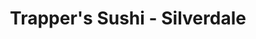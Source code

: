 ---
layout: place
title: Trapper's Sushi - Silverdale
permalink: /washington/silverdale/trapper-s-sushi-silverdale.html
stateAbbr: WA
stateName: Washington
cityName: Silverdale
seo:
  type: restaurant
  links: null
place_id: ChIJ0YzWOFU7kFQRQiTZyJjO3Iw
photos:
  - name: >-
      places/ChIJ0YzWOFU7kFQRQiTZyJjO3Iw/photos/AeeoHcJnYA4eEDx1d_mfazm46x14kemZkAtFqqMVThtwAXho9kgpS2tMQWc_id1ePKgJia51e5Js4tmed1rrORG8htYyDb8hAjkND18-8KRaCCeHAjNUPjL2sleOcxOcCucDqggUTTnFlL1AoQ5BKzj8d-8z58soEu72X_zPX6w2SpCDuGKs3PZyeivY4-6YzmVlH8-0CwpFndgQhzEZb_cKs6fzrg2D4PQmVMg6NgmTu-sBgnWlKnCrnfph2ktk-j9VBDA1n7-JpEvIbUnYX0Rv-Wl2HBIaRUESfOeJOvIXVTLxhiyISpmNOt3TyrwSCS5eDsX3LnWpMaT2u7Tcpw4_il2BbJHTBNgrSy3qByNXNLAIlLmxjxqCb9afid9K_R-CR28WIhqkP4mur9W-yL6ksN2IdtgLFObZrY9fuZSvx8mgdRQ
    widthPx: 3024
    heightPx: 4032
    authorAttributions:
      - displayName: Val Jesus Virgen
        uri: https://maps.google.com/maps/contrib/102784068821533925109
        photoUri: >-
          https://lh3.googleusercontent.com/a-/ALV-UjXiap1o-TWokt68sy55FSGkmh_xm0tCSd_H6lmYyxnvoug8gjxnlA=s100-p-k-no-mo
    flagContentUri: >-
      https://www.google.com/local/imagery/report/?cb_client=maps_api_places.places_api&image_key=!1e10!2sCIHM0ogKEICAgIDxmPLLpgE&hl=en-US
    googleMapsUri: >-
      https://www.google.com/maps/place//data=!3m4!1e2!3m2!1sCIHM0ogKEICAgIDxmPLLpgE!2e10!4m2!3m1!1s0x54903b5538d68cd1:0x8cdcce98c8d92442
  - name: >-
      places/ChIJ0YzWOFU7kFQRQiTZyJjO3Iw/photos/AeeoHcK8NSHUSWv_b8Gyj4tMq9Cfmir9uG9DSA9uUAjhlrcoWOrS0En5FtF3GNg2wB3FNBgY4wIq2LPqWZmkAjMDO_pjm2kXj18sMXPIN2pLef5IF02FpAspcLPhQyBF-VMZPWQfaA5hmdZsV-PiNGGkQpF_Yw9fZQ0P-EQfrW5CDBjy8Hh0TP1UxiEvcbF3lB65SxmqzdM3mvPFAVTwWThKGL3k0JQ2GR42jF4wIzHdOLg0jBrm_BDFDZJo9XPz0dCM25aS53CCmii2s29gzaCcwpP8Wm_WvGCN1ldmDaGrxT9c0Q
    widthPx: 1188
    heightPx: 1186
    authorAttributions:
      - displayName: Trapper's Sushi - Silverdale
        uri: https://maps.google.com/maps/contrib/102308647307993880413
        photoUri: >-
          https://lh3.googleusercontent.com/a-/ALV-UjUlDReT_KtgItL6qLhU59KrTfhF36G17QBdcD6a38NaRghH5kg=s100-p-k-no-mo
    flagContentUri: >-
      https://www.google.com/local/imagery/report/?cb_client=maps_api_places.places_api&image_key=!1e10!2sAF1QipOZ9zkUnuDdRjpByg1YozI21_1XizKtFz2HFxiH&hl=en-US
    googleMapsUri: >-
      https://www.google.com/maps/place//data=!3m4!1e2!3m2!1sAF1QipOZ9zkUnuDdRjpByg1YozI21_1XizKtFz2HFxiH!2e10!4m2!3m1!1s0x54903b5538d68cd1:0x8cdcce98c8d92442
  - name: >-
      places/ChIJ0YzWOFU7kFQRQiTZyJjO3Iw/photos/AeeoHcJ8DGNs35bzxrXfs40wy8j_LUcMW_f93oKOT-K9WzmQXZ3sKKbOpR0yXNOrdnvYVqMGDzbACXCbznY8TUZeio0mcheDC2voa7favWXIXcFwDufzoAh0VbVoIrEtC_k_B8zQG6jDvJmcFs60qv2MGwynTUMVZOV4E4Y2Bx--A7d6iezme_bnHiCxtNTNqOD4gHvLDWQMjsWAynDLfcXzpSj2p8JzsYDJ34uSU2pufrTbxIjfSUlvUMsT4wL_hbxujqzcti2pGvaiH56_a1c5ZQy1SY6k0JbmmaeH36MfkkuNfA
    widthPx: 1280
    heightPx: 720
    authorAttributions:
      - displayName: Trapper's Sushi - Silverdale
        uri: https://maps.google.com/maps/contrib/102308647307993880413
        photoUri: >-
          https://lh3.googleusercontent.com/a-/ALV-UjUlDReT_KtgItL6qLhU59KrTfhF36G17QBdcD6a38NaRghH5kg=s100-p-k-no-mo
    flagContentUri: >-
      https://www.google.com/local/imagery/report/?cb_client=maps_api_places.places_api&image_key=!1e10!2sAF1QipOfKeQfJlgGYC6AcFW6SAPHKkT83XRAh0wLo7S_&hl=en-US
    googleMapsUri: >-
      https://www.google.com/maps/place//data=!3m4!1e2!3m2!1sAF1QipOfKeQfJlgGYC6AcFW6SAPHKkT83XRAh0wLo7S_!2e10!4m2!3m1!1s0x54903b5538d68cd1:0x8cdcce98c8d92442
  - name: >-
      places/ChIJ0YzWOFU7kFQRQiTZyJjO3Iw/photos/AeeoHcIvRK8JHCS8hwwPoxep0UFBSQA3U9w02qdla3qTJj0VwWqdnq90x6IrnEigx3owxj3jYhNt3rHSfTKLR6l7OHwow1qADH5VQqDHfRrm4wbKnPyZXTAQIQonsHmflSg6X3MnMMUxbxN0IoUhInunIWS2o6FkQ2i_42bWYc59yGcfPFR44xRWWFs6k0SUdAoip54uDcma1vivhgt_cAnvVpqOB7CLwzsVtFsWazcrH-p657X6vDDv3JqTT0FYWsth2lZ4AtkQrALJM69eF6ZWC5RPPQ-qzuiA1ZE6mVqwMTXYgyPf7FMxkpiEbd9AgXrrRzmHnO9gqV1NQrYlwm5E2hhGhSZdpIp0lsAufdVPpVNec86ndzOUdgTXFOAPcHcJxWz7HLjIJwcycGV5rapoydBF9I9vSbvg2Qkma3tOniJdfA
    widthPx: 2992
    heightPx: 2992
    authorAttributions:
      - displayName: Muddaship
        uri: https://maps.google.com/maps/contrib/114891749262318529557
        photoUri: >-
          https://lh3.googleusercontent.com/a-/ALV-UjWIwZihSixbQ7J6e-qOdFaUpNT_Fz3LYE5VcAWEQaSGvU0ppMvC=s100-p-k-no-mo
    flagContentUri: >-
      https://www.google.com/local/imagery/report/?cb_client=maps_api_places.places_api&image_key=!1e10!2sCIHM0ogKEICAgIDXhrqZcw&hl=en-US
    googleMapsUri: >-
      https://www.google.com/maps/place//data=!3m4!1e2!3m2!1sCIHM0ogKEICAgIDXhrqZcw!2e10!4m2!3m1!1s0x54903b5538d68cd1:0x8cdcce98c8d92442
  - name: >-
      places/ChIJ0YzWOFU7kFQRQiTZyJjO3Iw/photos/AeeoHcKsOwDRVTzf0ouUFnS-OXBbWC6cBBHndjfbtlbKOFKjDXZWlBUZinwVOn-a6iZejdAlNGm9UTqpHWQdyjNHP5g09nbMUQUDqPEeYy8nR5nk2d5CFVdDszjto770r_1PdG0FCuEnLYzBv1FZhUn9qZJccCVuW5avDoyOUp-dldjIMi5ncABYQ4nP1OgbTWg1GqXNUdzYUVffbe1kImQfqQegztQ3KhwOUM3paXIoEy1IFQVa5aVjxoGBHT4t1ORmz9Ds49e6xGhyo0OHvSK8i7Y2Xcy-AML7VbeeQRN6qh2qYZznFhsM2HA4Ikz2Fg0MKKeajveXWu5LYJTor2664Pkd-jCmAj8Y9qoV3D4jRxChZeBTCg1uyfrWBVBSdMEnICAbBGIT71HCMcquTrDHysafhix7PHUwzP7f588Nq7SHNQ
    widthPx: 2560
    heightPx: 1440
    authorAttributions:
      - displayName: Colette Coulter
        uri: https://maps.google.com/maps/contrib/103305103981484314865
        photoUri: >-
          https://lh3.googleusercontent.com/a-/ALV-UjXkm4qFn6QbJN1CLkX4j_Sst4JOKBaLBz7F3Hpql8GOvldmaWLt=s100-p-k-no-mo
    flagContentUri: >-
      https://www.google.com/local/imagery/report/?cb_client=maps_api_places.places_api&image_key=!1e10!2sCIHM0ogKEICAgICmqOOWPA&hl=en-US
    googleMapsUri: >-
      https://www.google.com/maps/place//data=!3m4!1e2!3m2!1sCIHM0ogKEICAgICmqOOWPA!2e10!4m2!3m1!1s0x54903b5538d68cd1:0x8cdcce98c8d92442
  - name: >-
      places/ChIJ0YzWOFU7kFQRQiTZyJjO3Iw/photos/AeeoHcIERCgL1FUIydSrDuORNEO8UunzS7Xs4C2pbyTCy59nFqTuEE1UyzE0ybvB3dDIu1h701HUDisMxG3VHIwp0vhMb3wWJ4Zv_fRXt2Y1I99lIopL5zGD1CYJxNo6t956w2961lSZndRNMVg9oefzf-jdlua_JskwFw-K15LZjDMd7TF6sZR7CWE6_8yAkBU_Fv0RGOxN7zeIJV3wsZuwmjmvqkyZepoxp6neILUJq5QmNMBEkfFVDF8bwQgETzctQVMh9llQECjkKrY2voAbZPgSrH0BqvkH_Ejw6jcGEtoKpjREnzsAazFhGGEqYRo8nCDcE_kVHGcoLyrBfDOceIEdUZHu23Y_lTUbowOZj5RE1Sbtabs4VjoqzGY93WjagCxoP-t-6PFPguBO5zRgWp2qRnjZ7pILwFH-121P_adFnUU
    widthPx: 3024
    heightPx: 4032
    authorAttributions:
      - displayName: L.C. Demetree
        uri: https://maps.google.com/maps/contrib/110752691703532794587
        photoUri: >-
          https://lh3.googleusercontent.com/a-/ALV-UjVRLW6X2eDZL-dbxrFsCME6cFC1e1bL1hbyJ4q-9V-3T9ZCv5HByA=s100-p-k-no-mo
    flagContentUri: >-
      https://www.google.com/local/imagery/report/?cb_client=maps_api_places.places_api&image_key=!1e10!2sCIHM0ogKEICAgIDT6J2BwwE&hl=en-US
    googleMapsUri: >-
      https://www.google.com/maps/place//data=!3m4!1e2!3m2!1sCIHM0ogKEICAgIDT6J2BwwE!2e10!4m2!3m1!1s0x54903b5538d68cd1:0x8cdcce98c8d92442
  - name: >-
      places/ChIJ0YzWOFU7kFQRQiTZyJjO3Iw/photos/AeeoHcJN3eXM6U7RrqQY9HQG0OwP3sFALJzQAZanx4CSGZ5z7xHny33WxFmsm5Vnb6QZ4fwvxe3L_FiBCTNFiHxquD7uSuAn7nq7uEyBEBRW6M82Eu6JNNPCGqa0SJjVSFwrUDiF7ozOQ7_udpZLY_1Tg6a-Ftmj4V0YYJ9XDs_e_MeHGXjBQx-LUn1kSuugSofk4jPI07Dsc8sbQO0lRHm7QGRam7N9akKEtaFUaeMT3dRScnZMbHetENOXaRbJ8BoprMaurkqGewGymsjA-K1gVXcYXvT5FZbP9kECyUv3Sq2LvpXPY3OW0iURNfZ3skg-Qul6m3rRo1Hss-zR4VXTl1ByIC3FjW4T9RoSatg3ju77jEIjpPwxgE9m42JWvAsYLOuHFRYRtX-de3Lz2UCvQsJ3h8yw9usjeJ2zyQOzwGyXmxt8
    widthPx: 4032
    heightPx: 2268
    authorAttributions:
      - displayName: AJ Beeman
        uri: https://maps.google.com/maps/contrib/109931853269120809033
        photoUri: >-
          https://lh3.googleusercontent.com/a-/ALV-UjWFEuhR9iMK8hZsKgJo2YbdPOyZDQOirXphQEYE1XX9ZF60XJGp=s100-p-k-no-mo
    flagContentUri: >-
      https://www.google.com/local/imagery/report/?cb_client=maps_api_places.places_api&image_key=!1e10!2sCIHM0ogKEICAgIDTy9fv7QE&hl=en-US
    googleMapsUri: >-
      https://www.google.com/maps/place//data=!3m4!1e2!3m2!1sCIHM0ogKEICAgIDTy9fv7QE!2e10!4m2!3m1!1s0x54903b5538d68cd1:0x8cdcce98c8d92442
  - name: >-
      places/ChIJ0YzWOFU7kFQRQiTZyJjO3Iw/photos/AeeoHcLovGbMXJFyojMBEowGipKSezWMLcpMem1jW6U8Bby_26JqD9Dl2znOhDZUl7kJDDArOPI1PzUb7AHb02aVb8tmLlyAj4sk4LjsOQ1gIw-0XlAtGaraF6wCNKIwdptGeaIz-_IgBpHKeZIGHu9pJZbWR697vZ9KJki-dBZN7wjsJIYQ8KPqRcuGPPWAx90wmsbm8C-1SxBBObiKJlqcWVScOX-wjTmiz3N6jY5w28PZakqbJ1m8DjlWTC1xGRtV8ganDAsUo8ZvQyr4HXc42dmj8d5dLVVHh5Ty4INL-99loCnOJlQD-oZc6PPRcZSvc6_icl6iWh0yav_3SffYxjebADSlr1R6L9MVKzojUBgWTeMp_OBekvs5oQCoLTHS7X1J_x6qbXKI6YPetKHD_6NosbxIPPcrQpXId_XNsnqA9WEY
    widthPx: 4000
    heightPx: 3000
    authorAttributions:
      - displayName: Awake A
        uri: https://maps.google.com/maps/contrib/103674306830568214265
        photoUri: >-
          https://lh3.googleusercontent.com/a-/ALV-UjW6fghOD4qHyYyEvsbtQywg1uL2WW3UBIMK6CoRMAaOyb6lvJwZaQ=s100-p-k-no-mo
    flagContentUri: >-
      https://www.google.com/local/imagery/report/?cb_client=maps_api_places.places_api&image_key=!1e10!2sCIHM0ogKEICAgMCwzI7NpgE&hl=en-US
    googleMapsUri: >-
      https://www.google.com/maps/place//data=!3m4!1e2!3m2!1sCIHM0ogKEICAgMCwzI7NpgE!2e10!4m2!3m1!1s0x54903b5538d68cd1:0x8cdcce98c8d92442
  - name: >-
      places/ChIJ0YzWOFU7kFQRQiTZyJjO3Iw/photos/AeeoHcJ6wa3kdzQOJkg3JGc0uh4KIUnBsmMfNEHSE22MrlrHlbPO0xLJxrVKA4FSRI9_ULlTlR9oMJGBIpDiRjiXmuQ7QDXY9XaqBdcIB7UEhRGq35rlX-8nKUKuOK0RUQsBCKCz5jDD0osHiacsJH9o1LF3fjC3WXdIWzXIjM8U05hA77MQtJvGfAQv9NJ7lSE4ROm1zp9xRJtyQQZAwkPPPjO-aq4hjaZPq0fCe4Pj3TRjkNc_ofMWbJxdPSXLO_lxtlhpfLgDthOY-cfOhjFm2S7btilYOiuOyHTblt82h8ypK4g8WbGsE7PHGNV2KisHSN6pmxI6Wci9jqEue9KX2eTLU7a3KNYbpP6YspUe7TfWUBvd5fhTEkCkULbyZR9agEDnUDLMffn7NWWBN0Kmai6pXPVb8Fi4eI3cLt8vb-Zv3w
    widthPx: 4800
    heightPx: 2617
    authorAttributions:
      - displayName: Laural Casal
        uri: https://maps.google.com/maps/contrib/113499889991136004929
        photoUri: >-
          https://lh3.googleusercontent.com/a-/ALV-UjUUJHxZSFJbrfKBc9YgBrFV9_pCJUaYWRgSpmYpk3-UHwyZh-9ohQ=s100-p-k-no-mo
    flagContentUri: >-
      https://www.google.com/local/imagery/report/?cb_client=maps_api_places.places_api&image_key=!1e10!2sCIHM0ogKEICAgICv-JudMQ&hl=en-US
    googleMapsUri: >-
      https://www.google.com/maps/place//data=!3m4!1e2!3m2!1sCIHM0ogKEICAgICv-JudMQ!2e10!4m2!3m1!1s0x54903b5538d68cd1:0x8cdcce98c8d92442
  - name: >-
      places/ChIJ0YzWOFU7kFQRQiTZyJjO3Iw/photos/AeeoHcI3TiBKijBqxaQ9Kr1Uv1eSCOhGIkHJAJKX5iibqKbJ37BaxqYitt498Kwrn2ip9cVdlW7q6o30PGHOBqKtY12AicATQvs3c-r8Herd6lUroJTVHbG9b5JiPwq2-7IFAZMOrORcj1bcHYEgR6yHoWRnyz-VQxOKC5MfQDkRAPnIc2hqTFK8Z3VoWy1HZbPMWpU3h-mLofpWF7zieOHKjz1LohulqrqJbLQtNOfhwWst3NPMUP2srNzadZzvCBj-jn07luXxzvzXbVZJROvMODAQsKd_hczddlebj9sGeRVFFYc6DZ3VgVlIp7YnCn8Vk9UjJyMh7T0TyQLEJLQTH2Ud50CfpN7C1WXAm9UGsOj3K2fXkiaedS-vpNcbp2NnnuXvRVBdhY8SF2Nb-coMtmWx_UcuhDYLC_t9nDgYeffs6Q
    widthPx: 3456
    heightPx: 4608
    authorAttributions:
      - displayName: Krissie Lynn JW
        uri: https://maps.google.com/maps/contrib/106499203760111627242
        photoUri: >-
          https://lh3.googleusercontent.com/a-/ALV-UjUIBUraz25SaBCVLahNVHL6PJ4GoeBk4t39qsC0BVCpIRYONAqXrw=s100-p-k-no-mo
    flagContentUri: >-
      https://www.google.com/local/imagery/report/?cb_client=maps_api_places.places_api&image_key=!1e10!2sCIHM0ogKEICAgICTsda3Uw&hl=en-US
    googleMapsUri: >-
      https://www.google.com/maps/place//data=!3m4!1e2!3m2!1sCIHM0ogKEICAgICTsda3Uw!2e10!4m2!3m1!1s0x54903b5538d68cd1:0x8cdcce98c8d92442
address: '11199 Pacific Crest Pl Suite #D110, Silverdale, WA 98383, USA'
street: '11199 Pacific Crest Pl Suite #D110'
city: Silverdale
state: WA
zip: '98383'
country: USA
neighborhood: null
latitude: '47.664667'
longitude: '-122.695077'
accessibility_options:
  wheelchairAccessibleParking: true
  wheelchairAccessibleEntrance: true
  wheelchairAccessibleRestroom: true
  wheelchairAccessibleSeating: true
business_status: OPERATIONAL
name: Trapper's Sushi - Silverdale
google_maps_links:
  directionsUri: >-
    https://www.google.com/maps/dir//''/data=!4m7!4m6!1m1!4e2!1m2!1m1!1s0x54903b5538d68cd1:0x8cdcce98c8d92442!3e0
  placeUri: https://maps.google.com/?cid=10150214815786280002
  writeAReviewUri: >-
    https://www.google.com/maps/place//data=!4m3!3m2!1s0x54903b5538d68cd1:0x8cdcce98c8d92442!12e1
  reviewsUri: >-
    https://www.google.com/maps/place//data=!4m4!3m3!1s0x54903b5538d68cd1:0x8cdcce98c8d92442!9m1!1b1
  photosUri: >-
    https://www.google.com/maps/place//data=!4m3!3m2!1s0x54903b5538d68cd1:0x8cdcce98c8d92442!10e5
primary_type: Sushi Restaurant
opening_hours:
  regular: null
  current: null
secondary_opening_hours:
  regular:
    weekdayDescriptions: null
    type: null
  current:
    weekdayDescriptions: null
    type: null
phone: null
price_level: null
price_range: null
rating: null
rating_count: 0
website: null
description: >-
  Discover Trapper's Sushi in Silverdale, WA$$$Trapper's Sushi in Silverdale,
  WA, stands out as a go-to destination for fresh sushi and Japanese flavors,
  blending casual vibes with innovative dining options. This spot is renowned
  for its signature long rolls and appealing all-you-can-eat selections, perfect
  for those exploring top-rated sushi restaurants in the area. With a full bar
  adding to the relaxed atmosphere, it's an ideal choice for anyone seeking
  sushi near me who appreciates variety and accessibility features like
  wheelchair-friendly entrances. The menu highlights quality ingredients and
  creative presentations, making it a favorite among locals and visitors alike
  for a satisfying meal.
generative_summary: >-
  Discover Trapper's Sushi in Silverdale, WA$$$Trapper's Sushi in Silverdale,
  WA, stands out as a go-to destination for fresh sushi and Japanese flavors,
  blending casual vibes with innovative dining options. This spot is renowned
  for its signature long rolls and appealing all-you-can-eat selections, perfect
  for those exploring top-rated sushi restaurants in the area. With a full bar
  adding to the relaxed atmosphere, it's an ideal choice for anyone seeking
  sushi near me who appreciates variety and accessibility features like
  wheelchair-friendly entrances. The menu highlights quality ingredients and
  creative presentations, making it a favorite among locals and visitors alike
  for a satisfying meal.
generative_disclosure: Summarized by AI using the Grok-3-Mini model.
reviews: null
review_summary: >-
  What Customers Are Saying About This Sushi Spot$$$Folks who visit this sushi
  place often rave about the fresh ingredients and generous portions that make
  every bite enjoyable, turning it into a reliable option for casual diners.
  Many appreciate the all-you-can-eat deals and variety of rolls, which keep
  groups coming back for more affordable and fun experiences. While some mention
  it can get lively during peak times, the overall service is described as
  friendly and efficient, adding to the welcoming feel. If you're on the hunt
  for the best sushi near me, this location generally delivers good value and
  tasty choices that leave people satisfied and eager to return.
review_disclosure: Summarized by AI using the Grok-3-Mini model.
parking_options: null
payment_options: null
allow_dogs: null
curbside_pickup: null
delivery: null
dine_in: null
good_for_children: null
good_for_groups: null
good_for_sports: null
live_music: null
menu_for_children: null
outdoor_seating: null
reservable: null
restroom: null
serves_beer: null
serves_breakfast: null
serves_brunch: null
serves_cocktails: null
serves_coffee: null
serves_dinner: null
serves_dessert: null
serves_lunch: null
serves_vegetarian_food: null
serves_wine: null
takeout: null
update_category: pro
places_description: null

---